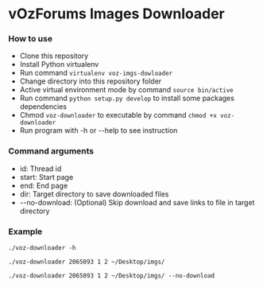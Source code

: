 # vOzForums Images Downloader

### How to use

* Clone this repository
* Install Python virtualenv
* Run command ``virtualenv voz-imgs-dowloader``
* Change directory into this repository folder
* Active virtual environment mode by command ``source bin/active``
* Run command ``python setup.py develop`` to install some packages dependencies
* Chmod ``voz-downloader`` to executable by command ``chmod +x voz-downloader``
* Run program with -h or --help to see instruction

### Command arguments
* id: Thread id
* start: Start page
* end: End page
* dir: Target directory to save downloaded files
* --no-download: (Optional) Skip download and save links to file in target directory

### Example

```
./voz-downloader -h

./voz-downloader 2065093 1 2 ~/Desktop/imgs/

./voz-downloader 2065093 1 2 ~/Desktop/imgs/ --no-download
```
